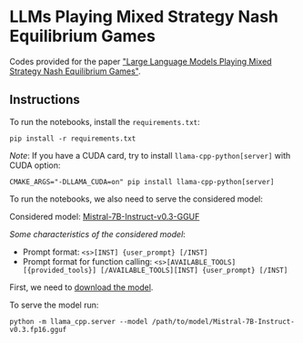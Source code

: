 # LLMs Playing Mixed Strategy Nash Equilibrium Games

Codes provided for the paper ["Large Language Models Playing Mixed Strategy Nash Equilibrium Games"](https://arxiv.org/abs/2406.10574).

## Instructions

To run the notebooks, install the `requirements.txt`:
```console
pip install -r requirements.txt
``` 
*Note*: If you have a CUDA card, try to install `llama-cpp-python[server]` with CUDA option:
```console
CMAKE_ARGS="-DLLAMA_CUDA=on" pip install llama-cpp-python[server]
```

To run the notebooks, we also need to serve the considered model:

Considered model: [Mistral-7B-Instruct-v0.3-GGUF](https://huggingface.co/MaziyarPanahi/Mistral-7B-Instruct-v0.3-GGUF)

*Some characteristics of the considered model*:
- Prompt format: `<s>[INST] {user_prompt} [/INST]`
- Prompt format for function calling: `<s>[AVAILABLE_TOOLS] [{provided_tools}] [/AVAILABLE_TOOLS][INST] {user_prompt} [/INST]`

First, we need to [download the model](https://huggingface.co/MaziyarPanahi/Mistral-7B-Instruct-v0.3-GGUF/resolve/main/Mistral-7B-Instruct-v0.3.fp16.gguf).

To serve the model run:
```console
python -m llama_cpp.server --model /path/to/model/Mistral-7B-Instruct-v0.3.fp16.gguf
```


